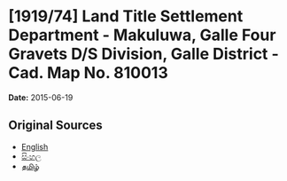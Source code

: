 # [1919/74] Land Title Settlement Department - Makuluwa, Galle Four Gravets D/S Division, Galle District - Cad. Map No. 810013

**Date:** 2015-06-19

## Original Sources

- [English](https://documents.gov.lk/view/extra-gazettes/2015/6/1919-74_E.pdf)
- [සිංහල](https://documents.gov.lk/view/extra-gazettes/2015/6/1919-74_S.pdf)
- [தமிழ்](https://documents.gov.lk/view/extra-gazettes/2015/6/1919-74_T.pdf)
